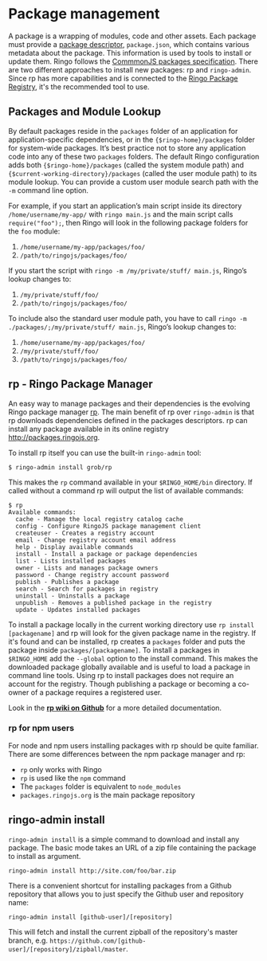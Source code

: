 # Package management

A package is a wrapping of modules, code and other assets. Each package must provide a [package descriptor](../package_descriptors),
`package.json`, which contains various metadata about the package. This information is used by tools to install or
update them. Ringo follows the [CommmonJS packages specification](http://wiki.commonjs.org/wiki/Packages/1.0).
There are two different approaches to install new packages: rp and `ringo-admin`. Since rp has more capabilities and
is connected to the [Ringo Package Registry](http://packages.ringojs.org), it's the recommended tool to use.

## Packages and Module Lookup

By default packages reside in the `packages` folder of an application for application-specific dependencies, or in the `{$ringo-home}/packages` folder for system-wide packages. It’s best practice not to store any application code into any of these two `packages` folders. The default Ringo configuration adds both `{$ringo-home}/packages` (called the system module path) and `{$current-working-directory}/packages` (called the user module path) to its module lookup. You can provide a custom user module search path with the `-m` command line option.

For example, if you start an application’s main script inside its directory `/home/username/my-app/` with `ringo main.js` and the main script calls `require("foo");`, then Ringo will look in the following package folders for the `foo` module:

1. `/home/username/my-app/packages/foo/`
1. `/path/to/ringojs/packages/foo/`

If you start the script with `ringo -m /my/private/stuff/ main.js`, Ringo’s lookup changes to:

1. `/my/private/stuff/foo/`
1. `/path/to/ringojs/packages/foo/`

To include also the standard user module path, you have to call `ringo -m ./packages/;/my/private/stuff/ main.js`, Ringo’s lookup changes to:

1. `/home/username/my-app/packages/foo/`
1. `/my/private/stuff/foo/`
1. `/path/to/ringojs/packages/foo/`

## rp - Ringo Package Manager

An easy way to manage packages and their dependencies is the evolving Ringo package manager [rp](https://github.com/grob/rp).
The main benefit of rp over `ringo-admin` is that rp downloads dependencies defined in the packages descriptors.
rp can install any package available in its online registry <http://packages.ringojs.org>.

To install rp itself you can use the built-in `ringo-admin` tool:

    $ ringo-admin install grob/rp

This makes the `rp` command available in your `$RINGO_HOME/bin` directory. If called without a command rp
will output the list of available commands:

<pre><code class="hljs nohighlight">$ rp
Available commands:
  cache - Manage the local registry catalog cache
  config - Configure RingoJS package management client
  createuser - Creates a registry account
  email - Change registry account email address
  help - Display available commands
  install - Install a package or package dependencies
  list - Lists installed packages
  owner - Lists and manages package owners
  password - Change registry account password
  publish - Publishes a package
  search - Search for packages in registry
  uninstall - Uninstalls a package
  unpublish - Removes a published package in the registry
  update - Updates installed packages
</code></pre>

To install a package locally in the current working directory use `rp install [packagename]` and rp will look for the
given package name in the registry. If it's found and can be installed, rp creates a `packages` folder and puts the
package inside `packages/[packagename]`. To install a packages in `$RINGO_HOME` add the `--global` option to the install
command. This makes the downloaded package globally available and is useful to load a package in command line tools.
Using rp to install packages does not require an account for the registry. Though publishing a package or becoming a
co-owner of a package requires a registered user.

Look in the **[rp wiki on Github](https://github.com/grob/rp/wiki)** for a more detailed documentation.

### rp for npm users

For node and npm users installing packages with rp should be quite familiar. There are some differences between the npm
package manager and rp:

* `rp` only works with Ringo
* `rp` is used like the `npm` command
* The `packages` folder is equivalent to `node_modules`
* `packages.ringojs.org` is the main package repository

## ringo-admin install

`ringo-admin install` is a simple command to download and install any package. The basic mode takes an URL of a zip file
containing the package to install as argument.

    ringo-admin install http://site.com/foo/bar.zip

There is a convenient shortcut for installing packages from a Github repository that allows you to just specify the
Github user and repository name:

    ringo-admin install [github-user]/[repository]

This will fetch and install the current zipball of the repository's master branch,
e.g. `https://github.com/[github-user]/[repository]/zipball/master`.
